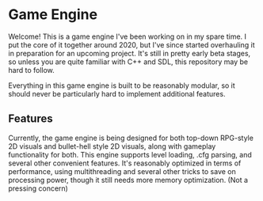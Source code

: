 # Game Engine

Welcome! This is a game engine I've been working on in my spare time. I put the core of it together around 2020, but I've since started overhauling it in preparation for an upcoming project. It's still in pretty early beta stages, so unless you are quite familiar with C++ and SDL, this repository may be hard to follow. 

Everything in this game engine is built to be reasonably modular, so it should never be particularly hard to implement additional features. 

## Features

Currently, the game engine is being designed for both top-down RPG-style 2D visuals and bullet-hell style 2D visuals, along with gameplay functionality for both. This engine supports level loading, .cfg parsing, and several other convenient features. It's reasonably optimized in terms of performance, using multithreading and several other tricks to save on processing power, though it still needs more memory optimization. (Not a pressing concern)
